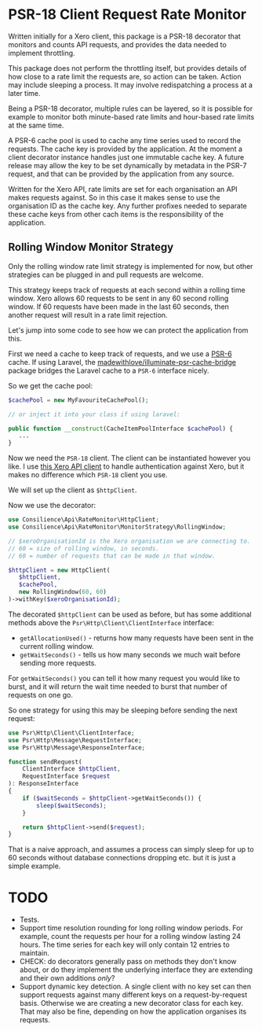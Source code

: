 # PSR-18 Client Request Rate Monitor

Written initially for a Xero client, this package is a PSR-18 decorator
that monitors and counts API requests, and provides the data needed to
implement throttling.

This package does not perform the throttling itself, but provides details
of how close to a rate limit the requests are, so action can be taken.
Action may include sleeping a process. It may involve redispatching a
process at a later time.

Being a PSR-18 decorator, multiple rules can be layered, so it is possible
for example to monitor both minute-based rate limits and hour-based rate
limits at the same time.

A PSR-6 cache pool is used to cache any time series used to record the requests.
The cache key is provided by the application.
At the moment a client decorator instance handles just one immutable cache key.
A future release may allow the key to be set dynamically by metadata in the PSR-7
request, and that can be provided by the application from any source.

Written for the Xero API, rate limits are set for each organisation an API
makes requests against. So in this case it makes sense to use the organisation
ID as the cache key.
Any further profixes needed to separate these cache keys from other cach items
is the responsibility of the application.

## Rolling Window Monitor Strategy

Only the rolling window rate limit strategy is implemented for now,
but other strategies can be plugged in and pull requests are welcome.

This strategy keeps track of requests at each second within a rolling time window.
Xero allows 60 requests to be sent in any 60 second rolling window.
If 60 requests have been made in the last 60 seconds, then another request will
result in a rate limit rejection.

Let's jump into some code to see how we can protect the application from this.

First we need a cache to keep track of requests, and we use a
[PSR-6](https://www.php-fig.org/psr/psr-6/) cache.
If using Laravel, the
[madewithlove/illuminate-psr-cache-bridge](https://github.com/madewithlove/illuminate-psr-cache-bridge)
package bridges the Laravel cache to a `PSR-6` interface nicely.

So we get the cache pool:

```php
$cachePool = new MyFavouriteCachePool();

// or inject it into your class if using laravel:

public function __construct(CacheItemPoolInterface $cachePool) {
   ...
}

```

Now we need the `PSR-18` client.
The client can be instantiated however you like.
I use [this Xero API client](https://github.com/consilience/xero-api-client)
to handle authentication against Xero, but it makes no difference which `PSR-18`
client you use.

We will set up the client as `$httpClient`.

Now we use the decorator:

```php
use Consilience\Api\RateMonitor\HttpClient;
use Consilience\Api\RateMonitor\MonitorStrategy\RollingWindow;

// $xeroOrganisationId is the Xero organisation we are connecting to.
// 60 = size of rolling window, in seconds.
// 60 = number of requests that can be made in that window.

$httpClient = new HttpClient(
   $httpClient,
   $cachePool,
   new RollingWindow(60, 60)
)->withKey($xeroOrganisationId);
```

The decorated `$httpClient` can be used as before, but has some additional
methods above the `Psr\Http\Client\ClientInterface` interface:

* `getAllocationUsed()` - returns how many requests have been sent in the
   current rolling window.
* `getWaitSeconds()` - tells us how many seconds we much wait before sending
   more requests.

For `getWaitSeconds()` you can tell it how many request you would like to burst,
and it will return the wait time needed to burst that number of requests on one go.

So one strategy for using this may be sleeping before sending the next request:

```php
use Psr\Http\Client\ClientInterface;
use Psr\Http\Message\RequestInterface;
use Psr\Http\Message\ResponseInterface;

function sendRequest(
    ClientInterface $httpClient,
    RequestInterface $request
): ResponseInterface
{
    if ($waitSeconds = $httpClient->getWaitSeconds()) {
        sleep($waitSeconds);
    }

    return $httpClient->send($request);
}
```

That is a naive approach, and assumes a process can simply sleep
for up to 60 seconds without database connections dropping etc.
but it is just a simple example.

# TODO

* Tests.
* Support time resolution rounding for long rolling window periods.
  For example, count the requests per hour for a rolling window lasting
  24 hours.
  The time series for each key will only contain 12 entries to maintain.
* CHECK: do decorators generally pass on methods they don't know about,
  or do they implement the underlying interface they are extending and
  their own additions *only*?
* Support dynamic key detection. A single client with no key set can then
  support requests against many different keys on a request-by-request basis.
  Otherwise we are creating a new decorator class for each key.
  That may also be fine, depending on how the application organises its requests.
